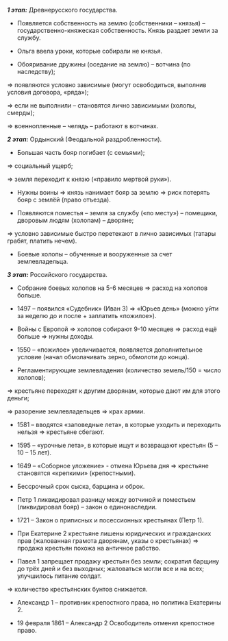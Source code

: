 **_1 этап:_** Древнерусского государства.

- Появляется собственность на землю (собственники – князья) – государственно-княжеская собственность. Князь раздает земли за службу.
    
- Ольга ввела уроки, которые собирали не князья.
    
- Обояривание дружины (оседание на землю) – вотчина (по наследству);
    

=> появляются условно зависимые (могут освободиться, выполнив условия договора, «ряда»);

=> если не выполнили – становятся лично зависимыми (холопы, смерды);

=> военнопленные – челядь – работают в вотчинах.

**_2 этап:_** Ордынский (Феодальной раздробленности).

- Большая часть бояр погибает (с семьями);

=> социальный ущерб;

=> земля переходит к князю («правило мертвой руки»).

- Нужны воины => князь нанимает бояр за землю => риск потерять бояр с землёй (право отъезда).
    
- Появляются поместья – земля за службу («по месту») – помещики, дворовым людям (холопам) – дворяне;
    

=> условно зависимые быстро перетекают в лично зависимых (татары грабят, платить нечем).

- Боевые холопы – обученные и вооруженные за счет землевладельца.

**_3 этап:_** Российского государства.

- Собрание боевых холопов на 5-6 месяцев => расход на холопов больше.
    
- 1497 – появился «Судебник» (Иван 3) => «Юрьев день» (можно уйти за неделю до и после + заплатить «пожилое»).
    
- Войны с Европой => холопов собирают 9-10 месяцев => расход ещё больше => нужны доходы.
    
- 1550 – «пожилое» увеличивается, появляется дополнительное условие (начал обмолачивать зерно, обмолоти до конца).
    
- Регламентирующие землевладения (количество земель/150 = число холопов);
    

=> крестьяне переходят к другим дворянам, которые дают им для этого деньги;

=> разорение землевладельцев => крах армии.

- 1581 – вводятся «заповедные лета», в которые уходить и переходить нельзя => крестьяне сбегают.
    
- 1595 – «урочные лета», в которые ищут и возвращают крестьян (5 – 10 – 15 лет).
    
- 1649 – «Соборное уложение» - отмена Юрьева дня => крестьяне становятся «крепкими» (крепостными).
    
- Бессрочный срок сыска, барщина и оброк.
    
- Петр 1 ликвидировал разницу между вотчиной и поместьем (ликвидировал бояр) – закон о единонаследии.
    
- 1721 – Закон о приписных и посессионных крестьянах (Петр 1).
    
- При Екатерине 2 крестьяне лишены юридических и гражданских прав (жалованная грамота дворянам, указы о крестьянах) => продажа крестьян похожа на античное рабство.
    
- Павел 1 запрещает продажу крестьян без земли; сократил барщину до трёх дней и без выходных; жаловаться могли все и на всех; улучшилось питание солдат.
    

=> количество крестьянских бунтов снижается.

- Александр 1 – противник крепостного права, но политика Екатерины 2.
    
- 19 февраля 1861 – Александр 2 Освободитель отменил крепостное право.
